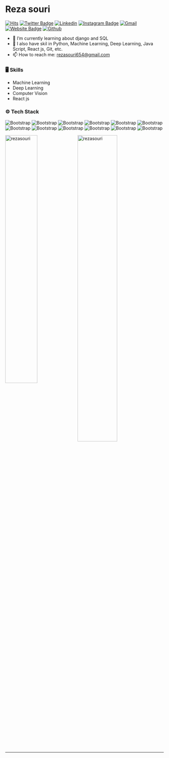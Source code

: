 # Reza souri

[![Hits](https://hits.seeyoufarm.com/api/count/incr/badge.svg?url=https%3A%2F%2Fgithub.com%2Frezasouri&count_bg=%2379C83D&title_bg=%23555555&icon=&icon_color=%23E7E7E7&title=hits&edge_flat=false)](https://hits.seeyoufarm.com)
[![Twitter Badge](https://img.shields.io/badge/-Twitter-1da1f2?labelColor=1da1f2&logo=twitter&logoColor=white&link=https://twitter.com/elmundoro)](https://twitter.com/elmundoro)
[![Linkedin](https://img.shields.io/badge/-LinkedIn-blue?style=flat&logo=Linkedin&logoColor=white)](https://www.linkedin.com/in/reza-souri-320235161/)
[![Instagram Badge](https://img.shields.io/badge/-Instagram-purple?logo=instagram&logoColor=white&link=https://www.instagram.com/rezaa__sourii/)](https://www.instagram.com/rezaa__sourii/)
[![Gmail](https://img.shields.io/badge/-Gmail-c14438?style=flat&logo=Gmail&logoColor=white)](mailto:rezasouri654@gmail.com)
[![Website Badge](https://img.shields.io/badge/-Website-c14438?style=flat&logo=Google-Chrome&logoColor=white&link=)]()
[![Github](https://img.shields.io/github/followers/rezasouri?label=Follow&style=social)](https://github.com/rezasouri/)

- 🤔 I’m currently learning about django and SQL
- 🌱 I also have skil in Python, Machine Learning, Deep Learning, Java Script, React js, Git, etc. 
- 📫 How to reach me: rezasouri654@gmail.com


### 🖥 Skills

- Machine Learning
- Deep Learning
- Computer Vision
- React js
### ⚙️ Tech Stack

![Bootstrap](https://img.shields.io/badge/-Python-05122A?style=flat-square&logo=Python&color=353535) ![Bootstrap](https://img.shields.io/badge/-TensorFlow-05122A?style=flat-square&logo=TensorFlow&color=353535) ![Bootstrap](https://img.shields.io/badge/-PyTorch-05122A?style=flat-square&logo=PyTorch&color=353535) ![Bootstrap](https://img.shields.io/badge/-Scikit%20Learn-05122A?style=flat-square&logo=Scikit-Learn&color=353535) ![Bootstrap](https://img.shields.io/badge/-Pandas-05122A?style=flat-square&logo=Pandas&color=353535) ![Bootstrap](https://img.shields.io/badge/-Numpy-05122A?style=flat-square&logo=Numpy&color=353535) ![Bootstrap](https://img.shields.io/badge/-Matplotlib-05122A?style=flat-square&logo=Matplotlib&color=353535) ![Bootstrap](https://img.shields.io/badge/JavaScript-F7DF11?logo=javascript&color=353535&style=flat-square) ![Bootstrap](https://img.shields.io/badge/-ReactJs-61DAFB?logo=react&color=353535&style=flat-square) ![Bootstrap](https://img.shields.io/badge/Node.js-43853D?logo=node.js&color=353535&style=flat-square) ![Bootstrap](https://img.shields.io/badge/-Linux-grey?style=flat-square&logo=linux&color=353535) ![Bootstrap](https://img.shields.io/badge/-Visual%20Studio%20Code-05122A?style=flat-square&logo=Visual-Studio-Code&color=353535)

<div>
  <img width="45%" align="left" src="https://github-readme-stats.vercel.app/api/top-langs?username=rezasouri&show_icons=true&locale=en&layout=compact" alt="rezasouri" />
  <img width="50%"  src="https://github-readme-streak-stats.herokuapp.com/?user=rezasouri&" alt="rezasouri" />
</div>


---

